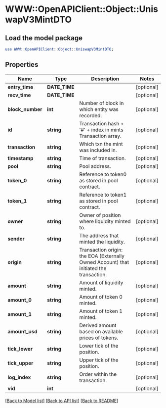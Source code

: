 # WWW::OpenAPIClient::Object::UniswapV3MintDTO

## Load the model package
```perl
use WWW::OpenAPIClient::Object::UniswapV3MintDTO;
```

## Properties
Name | Type | Description | Notes
------------ | ------------- | ------------- | -------------
**entry_time** | **DATE_TIME** |  | [optional] 
**recv_time** | **DATE_TIME** |  | [optional] 
**block_number** | **int** | Number of block in which entity was recorded. | [optional] 
**id** | **string** | Transaction hash + &#39;#&#39; + index in mints Transaction array. | [optional] 
**transaction** | **string** | Which txn the mint was included in. | [optional] 
**timestamp** | **string** | Time of transaction. | [optional] 
**pool** | **string** | Pool address. | [optional] 
**token_0** | **string** | Reference to token0 as stored in pool contract. | [optional] 
**token_1** | **string** | Reference to token1 as stored in pool contract. | [optional] 
**owner** | **string** | Owner of position where liquidity minted to. | [optional] 
**sender** | **string** | The address that minted the liquidity. | [optional] 
**origin** | **string** | Transaction origin: the EOA (Externally Owned Account) that initiated the transaction. | [optional] 
**amount** | **string** | Amount of liquidity minted. | [optional] 
**amount_0** | **string** | Amount of token 0 minted. | [optional] 
**amount_1** | **string** | Amount of token 1 minted. | [optional] 
**amount_usd** | **string** | Derived amount based on available prices of tokens. | [optional] 
**tick_lower** | **string** | Lower tick of the position. | [optional] 
**tick_upper** | **string** | Upper tick of the position. | [optional] 
**log_index** | **string** | Order within the transaction. | [optional] 
**vid** | **int** |  | [optional] 

[[Back to Model list]](../README.md#documentation-for-models) [[Back to API list]](../README.md#documentation-for-api-endpoints) [[Back to README]](../README.md)


